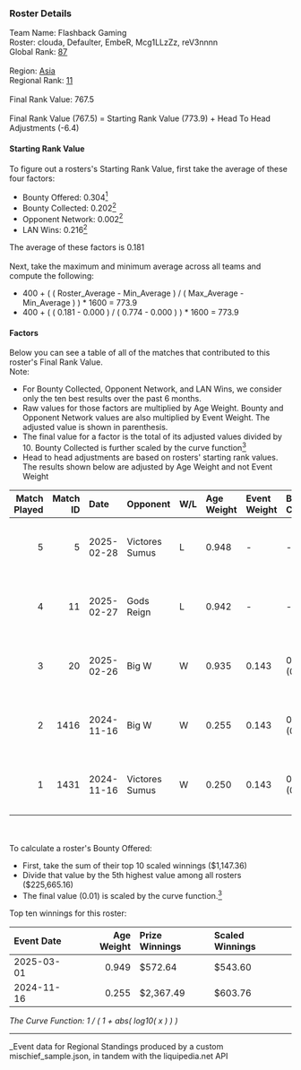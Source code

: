### Roster Details<br />
Team Name: Flashback Gaming<br />
Roster: clouda, Defaulter, EmbeR, Mcg1LLzZz, reV3nnnn<br />
Global Rank: [87](../../standings_global_2025_04_07.md)<br />
<br />
Region: [Asia]( ../../standings_asia_2025_04_07.md)<br />
Regional Rank: [11]( ../../standings_asia_2025_04_07.md)<br />
<br />
Final Rank Value:  767.5<br />
<br />
Final Rank Value (767.5) = Starting Rank Value (773.9) + Head To Head Adjustments (-6.4)<br />

#### Starting Rank Value<br />
To figure out a rosters's Starting Rank Value, first take the average of these four factors:<br />
- Bounty Offered: 0.304[<sup>1</sup>](#table2)
- Bounty Collected: 0.202[<sup>2</sup>](#table1)
- Opponent Network: 0.002[<sup>2</sup>](#table1)
- LAN Wins: 0.216[<sup>2</sup>](#table1)

The average of these factors is 0.181<br />
<br />
Next, take the maximum and minimum average across all teams and compute the following:<br />
- 400 + ( ( Roster_Average - Min_Average ) / ( Max_Average - Min_Average ) ) * 1600 = 773.9
- 400 + ( ( 0.181 - 0.000 ) / ( 0.774 - 0.000 ) ) * 1600 = 773.9


#### Factors<br />
Below you can see a table of all of the matches that contributed to this roster's Final Rank Value.<br />
Note:<br />

- For Bounty Collected, Opponent Network, and LAN Wins, we consider only the ten best results over the past 6 months.
- Raw values for those factors are multiplied by Age Weight. Bounty and Opponent Network values are also multiplied by Event Weight. The adjusted value is shown in parenthesis.
- The final value for a factor is the total of its adjusted values divided by 10. Bounty Collected is further scaled by the curve function[<sup>3</sup>](#curveFunction)
- Head to head adjustments are based on rosters' starting rank values. The results shown below are adjusted by Age Weight and not Event Weight
<span id="table1"></span><br />


| Match Played | Match ID | Date       | Opponent       | W/L | Age Weight | Event Weight | Bounty Collected | Opponent Network | LAN Wins  | H2H Adj. | Roster                                             |
| -: | -: | :- | :- | :- | :- | :- | :- | :- | :- | -: | :- |
|            5 |        5 | 2025-02-28 | Victores Sumus | L   | 0.948      | -            | -                | -                | -         |   -13.32 | clouda, Defaulter, EmbeR, Mcg1LLzZz, reV3nnnn      |
|            4 |       11 | 2025-02-27 | Gods Reign     | L   | 0.942      | -            | -                | -                | -         |   -10.83 | clouda, Defaulter, EmbeR, Mcg1LLzZz, reV3nnnn      |
|            3 |       20 | 2025-02-26 | Big W          | W   | 0.935      | 0.143        | 0.005 (0.001)    | 0.065 (0.009)    | 1 (0.935) |    10.40 | clouda, Defaulter, EmbeR, Mcg1LLzZz, reV3nnnn      |
|            2 |     1416 | 2024-11-16 | Big W          | W   | 0.255      | 0.143        | 0.005 (0.000)    | 0.065 (0.002)    | 1 (0.255) |     2.96 | clouda, Defaulter, DiceDealer, Mcg1LLzZz, reV3nnnn |
|            1 |     1431 | 2024-11-16 | Victores Sumus | W   | 0.250      | 0.143        | 0.007 (0.000)    | 0.153 (0.005)    | 1 (0.250) |     4.42 | clouda, Defaulter, DiceDealer, Mcg1LLzZz, reV3nnnn |

<br />
<span id="table2"></span><br />
To calculate a roster's Bounty Offered:<br />

- First, take the sum of their top 10 scaled winnings ($1,147.36)
- Divide that value by the 5th highest value among all rosters ($225,665.16)
- The final value (0.01) is scaled by the curve function.[<sup>3</sup>](#curveFunction)

Top ten winnings for this roster:<br />

| Event Date | Age Weight | Prize Winnings | Scaled Winnings |
| :- | -: | :- | :- |
| 2025-03-01 |      0.949 | $572.64        | $543.60         |
| 2024-11-16 |      0.255 | $2,367.49      | $603.76         |


<span id="curveFunction"></span>_The Curve Function: 1 / ( 1 + abs( log10( x ) ) )_<br />

---
_Event data for Regional Standings produced by a custom mischief_sample.json, in tandem with the liquipedia.net API<br />

